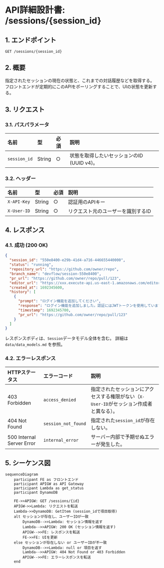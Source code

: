 # API詳細設計書: /sessions/{session_id}

## 1. エンドポイント

`GET /sessions/{session_id}`

## 2. 概要

指定されたセッションの現在の状態と、これまでの対話履歴などを取得する。
フロントエンドが定期的にこのAPIをポーリングすることで、UIの状態を更新する。

## 3. リクエスト

### 3.1. パスパラメータ

| 名前 | 型 | 必須 | 説明 |
| :--- | :--- | :--- | :--- |
| `session_id` | String | ○ | 状態を取得したいセッションのID (UUID v4)。 |

### 3.2. ヘッダー

| 名前 | 型 | 必須 | 説明 |
| :--- | :--- | :--- | :--- |
| `X-API-Key` | String | ○ | 認証用のAPIキー |
| `X-User-ID` | String | ○ | リクエスト元のユーザーを識別するID |

## 4. レスポンス

### 4.1. 成功 (200 OK)

```json
{
  "session_id": "550e8400-e29b-41d4-a716-446655440000",
  "status": "running",
  "repository_url": "https://github.com/owner/repo",
  "branch_name": "devflow/session-550e8400",
  "pr_url": "https://github.com/owner/repo/pull/123",
  "editor_url": "https://xxx.execute-api.us-east-1.amazonaws.com/editor",
  "created_at": 1692345600,
  "history": [
    {
      "prompt": "ログイン機能を追加してください",
      "response": "ログイン機能を追加しました。認証にはJWTトークンを使用しています。",
      "timestamp": 1692345700,
      "pr_url": "https://github.com/owner/repo/pull/123"
    }
  ]
}
```

レスポンスボディは、`Session`データモデル全体を含む。
詳細は `data/data_models.md` を参照。

### 4.2. エラーレスポンス

| HTTPステータス | エラーコード | 説明 |
| :--- | :--- | :--- |
| 403 Forbidden | `access_denied` | 指定されたセッションにアクセスする権限がない（`X-User-ID`がセッション作成者と異なる）。 |
| 404 Not Found | `session_not_found` | 指定された`session_id`が存在しない。 |
| 500 Internal Server Error | `internal_error` | サーバー内部で予期せぬエラーが発生した。 |

## 5. シーケンス図

```mermaid
sequenceDiagram
    participant FE as フロントエンド
    participant APIGW as API Gateway
    participant Lambda as get_status
    participant DynamoDB

    FE->>APIGW: GET /sessions/{id}
    APIGW->>Lambda: リクエストを転送
    Lambda->>DynamoDB: GetItem (session_idで項目取得)
    alt セッションが存在し、ユーザーIDが一致
        DynamoDB-->>Lambda: セッション情報を返す
        Lambda-->>APIGW: 200 OK (セッション情報を返す)
        APIGW-->>FE: レスポンスを転送
        FE->>FE: UIを更新
    else セッションが存在しない or ユーザーIDが不一致
        DynamoDB-->>Lambda: null or 項目を返す
        Lambda-->>APIGW: 404 Not Found or 403 Forbidden
        APIGW-->>FE: エラーレスポンスを転送
    end
```
